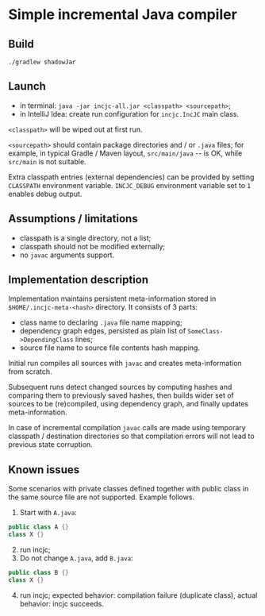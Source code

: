 # Simple incremental Java compiler

## Build
`./gradlew shadowJar`

## Launch
- in terminal: `java -jar incjc-all.jar <classpath> <sourcepath>`;
- in IntelliJ Idea: create run configuration for `incjc.IncJC` main class.

`<classpath>` will be wiped out at first run. 

`<sourcepath>` should contain package directories and / or `.java` files; for example, in typical Gradle / Maven layout, `src/main/java` -- is OK, while `src/main` is not suitable.

Extra classpath entries (external dependencies) can be provided by setting `CLASSPATH` environment variable.
`INCJC_DEBUG` environment variable set to `1` enables debug output.

## Assumptions / limitations
- classpath is a single directory, not a list;
- classpath should not be modified externally;
- no `javac` arguments support.

## Implementation description
Implementation maintains persistent meta-information stored in `$HOME/.incjc-meta-<hash>` directory. It consists of 3 parts:
- class name to declaring `.java` file name mapping;
- dependency graph edges, persisted as plain list of `SomeClass->DependingClass` lines;
- source file name to source file contents hash mapping.

Initial run compiles all sources with `javac` and creates meta-information from scratch.

Subsequent runs detect changed sources by computing hashes and comparing them to previously saved hashes, then builds wider set of sources to be (re)compiled, using dependency graph, and finally updates meta-information.

In case of incremental compilation `javac` calls are made using temporary classpath / destination directories so that compilation errors will not lead to previous state corruption.

## Known issues
Some scenarios with private classes defined together with public class in the same source file are not supported. Example follows.

1. Start with `A.java`:
```java
public class A {}
class X {}
```
2. run incjc;
3. Do not change `A.java`, add `B.java`:
```java
public class B {}
class X {}
```
4. run incjc; expected behavior: compilation failure (duplicate class), actual behavior: incjc succeeds.
